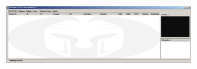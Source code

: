 ![Screenshot](https://raw.githubusercontent.com/Cryakl/Ultimate-RAT-Collection/refs/heads/main/Ares/ARES%20RAT%20V2.4.2/Screenshot.png)
